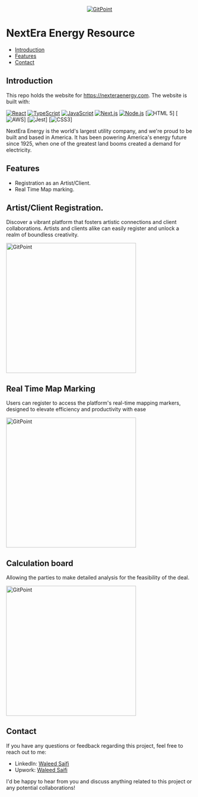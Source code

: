 <p align="center">
  <a href="">
    <img alt="GitPoint" title="GitPoint" src="https://media.licdn.com/dms/image/C4D0BAQGL9jTdFlKHoQ/company-logo_200_200/0/1601399945227?e=2147483647&v=beta&t=lO1KqQ3fT4yYkyXJUZlc-KbEMBozRtoizpmh9hN4JQ0" >
  </a>
</p>



# NextEra Energy Resource



- [Introduction](#introduction)
- [Features](#features)
- [Contact](#contact)








## Introduction

This repo holds the website for https://nexteraenergy.com. The website is built with:

  [![React](https://img.shields.io/badge/React-17.x-blue)](https://reactjs.org/)
  [![TypeScript](https://img.shields.io/badge/TypeScript-4.x-blue)](https://www.typescriptlang.org/)
  [![JavaScript](https://img.shields.io/badge/JavaScript-ES6-yellow)](https://www.ecma-international.org/ecma-262/6.0/)
  [![Next.js](https://img.shields.io/badge/Next.js-12.x-lightgrey)](https://nextjs.org/)
  [![Node.js](https://img.shields.io/badge/Node.js-16.x-green)](https://nodejs.org/)
  [![HTML 5](https://img.shields.io/badge/HTML-5-E34F26?style=for-the-badge&logo=html5)] 
  [![AWS](https://img.shields.io/badge/AWS-Cloud-232F3E?style=for-the-badge&logo=amazon-aws)] 
  [![Jest](https://img.shields.io/badge/Jest-Testing-C21325?style=for-the-badge&logo=jest)] 
  [![CSS3](https://img.shields.io/badge/CSS-3-1572B6?style=for-the-badge&logo=css3)]


NextEra Energy is the world's largest utility company, and we're proud to be built and based in America. It has been powering America's energy future since 1925, when one of the greatest land booms created a demand for electricity.

## Features

- Registration as an Artist/Client.
- Real Time Map marking. 

## Artist/Client Registration.

Discover a vibrant platform that fosters artistic connections and client collaborations. Artists and clients alike can easily register and unlock a realm of boundless creativity.

 <img alt="GitPoint" title="GitPoint" src="https://imgur.com/bpOtIjk.png" width="350px" >



## Real Time Map Marking

Users can register to access the platform's real-time mapping markers, designed to elevate efficiency and productivity with ease

 <img alt="GitPoint" title="GitPoint" src="https://ph-files.imgix.net/e1d29969-c8b3-4ae2-a388-6e2168a8a72c.png?auto=format&fit=crop" width="350px" >


## Calculation board

Allowing the parties to make detailed analysis for the feasibility of the deal.


<img alt="GitPoint" title="GitPoint" src="https://imgur.com/RLTvDH4.png" width="350px" >


## Contact

If you have any questions or feedback regarding this project, feel free to reach out to me:


- LinkedIn: [Waleed Saifi](https://www.linkedin.com/in/javascript-web-developer/)
- Upwork: [Waleed Saifi](https://www.upwork.com/freelancers/waleedsaifi0890)


I'd be happy to hear from you and discuss anything related to this project or any potential collaborations!


